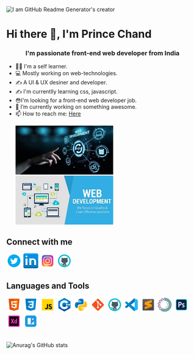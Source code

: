 ![I am GitHub Readme Generator's creator](https://pbs.twimg.com/profile_banners/1427635658668060680/1629210990/1080x360)
<h1> Hi there 👋, I'm Prince Chand </h1>
<h3 align="center"> I'm passionate front-end web developer from India </h3>
  
 * 👨‍💻 I'm a self learner.
 * 💻 Mostly working on web-technologies.
 * ✍ A UI & UX desiner and developer.
 * ✍ I'm currentlly learning css, javascript.
 * 😳I'm looking for a front-end web developer job.
 * 🔭 I’m currently working on something awesome.
 * 📫 How to reach me: [Here](https://www.linkedin.com/in/prince-chand-1993941b6) <br><br>
 <img src='https://github.com/Prince909056/Prince909056/blob/main/logo/showcase-1.jpg' alt='' width='256'> <img src='https://github.com/Prince909056/Prince909056/blob/main/logo/showcase-2.jpg' alt='' width='256'>
 
## Connect with me
[<img src='https://github.com/Prince909056/Prince909056/blob/main/logo/icons8-twitter-circled-50.png' alt='twitter' height='40'>](https://twitter.com/Prince_Chand_) [<img src='https://github.com/Prince909056/Prince909056/blob/main/logo/icons8-linkedin-50.png' alt='linkedin' height='40'>](https://www.linkedin.com/in/prince-chand-1993941b6) [<img src='https://github.com/Prince909056/Prince909056/blob/main/logo/icons8-instagram-logo-50.png' alt='instagram' height='40'>](https://www.instagram.com/prince.ch_) [<img src='https://github.com/Prince909056/Prince909056/blob/main/logo/icons8-github-50.png' alt='github' height='40'>](https://github.com/Prince909056)  

## Languages and Tools
[<img src='https://github.com/Prince909056/Prince909056/blob/main/logo/icons8-html-5-50.png' alt='html5' height='40'>](https://www.w3schools.com/html/) [<img src='https://github.com/Prince909056/Prince909056/blob/main/logo/icons8-css3-50.png' alt='css3' height='40'>](https://www.w3schools.com/css/) [<img src='https://github.com/Prince909056/Prince909056/blob/main/logo/icons8-javascript-50.png' alt='javascript' height='40'>](https://www.w3schools.com/js/) [<img src='https://github.com/Prince909056/Prince909056/blob/main/logo/icons8-c%2B%2B-50.png' alt='c++' height='40'>](https://www.w3schools.com/CPP/default.asp) [<img src='https://github.com/Prince909056/Prince909056/blob/main/logo/icons8-python-50.png' alt='python' height='40'>](https://www.python.org/) [<img src='https://github.com/Prince909056/Prince909056/blob/main/logo/icons8-git-50.png' alt='git' height='40'>](https://git-scm.com/) [<img src='https://github.com/Prince909056/Prince909056/blob/main/logo/icons8-github-50.png' alt='github' height='40'>](https://github.com/Prince909056) [<img src='https://github.com/Prince909056/Prince909056/blob/main/logo/icons8-visual-studio-code-2019-50.png' alt='vscode' height='40'>](https://code.visualstudio.com/) [<img src='https://github.com/Prince909056/Prince909056/blob/main/logo/icons8-sublime-text-50.png' alt='sublimetext-3' height='40'>](https://www.sublimetext.com/3) [<img src='https://github.com/Prince909056/Prince909056/blob/main/logo/icons8-anaconda-50.png' alt='anaconda' height='40'>](https://www.anaconda.com/) [<img src='https://github.com/Prince909056/Prince909056/blob/main/logo/icons8-adobe-photoshop-50.png' alt='photoshop' height='40'>](https://www.photoshop.com/en) [<img src='https://github.com/Prince909056/Prince909056/blob/main/logo/icons8-adobe-xd-50.png' alt='adobe-xd' height='40'>](https://www.adobe.com/products/xd/pricing/individual.html) [<img src='https://github.com/Prince909056/Prince909056/blob/main/logo/icons8-lunacy-50.png' alt='lunacy' height='40'>](https://www.microsoft.com/en-us/p/lunacy-graphic-design-editor/9pnlmkkpcljj#activetab=pivot:overviewtab) <br><br>

![Anurag's GitHub stats](https://github-readme-stats.vercel.app/api?username=Prince909056&show_icons=true&theme=radical)

